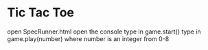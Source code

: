 # Tic Tac Toe
open SpecRunner.html
open the console
type in game.start()
type in game.play(number) where number is an integer from 0-8
